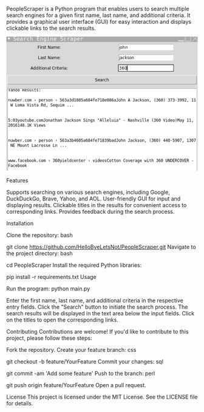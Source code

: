 
PeopleScraper is a Python program that enables users to search multiple search engines for a given first name, last name, and additional criteria. It provides a graphical user interface (GUI) for easy interaction and displays clickable links to the search results.

![preview](search22.png)



Features

Supports searching on various search engines, including Google, DuckDuckGo, Brave, Yahoo, and AOL.
User-friendly GUI for input and displaying results.
Clickable titles in the results for convenient access to corresponding links.
Provides feedback during the search process.




Installation


Clone the repository:
bash

git clone https://github.com/HelloByeLetsNot/PeopleScraper.git
Navigate to the project directory:
bash

cd PeopleScraper
Install the required Python libraries:

pip install -r requirements.txt
Usage

Run the program:
python main.py

Enter the first name, last name, and additional criteria in the respective entry fields.
Click the "Search" button to initiate the search process.
The search results will be displayed in the text area below the input fields. Click on the titles to open the corresponding links.

Contributing
Contributions are welcome! If you'd like to contribute to this project, please follow these steps:

Fork the repository.
Create your feature branch:
css

git checkout -b feature/YourFeature
Commit your changes:
sql

git commit -am 'Add some feature'
Push to the branch:
perl

git push origin feature/YourFeature
Open a pull request.


License
This project is licensed under the MIT License. See the LICENSE file for details.
